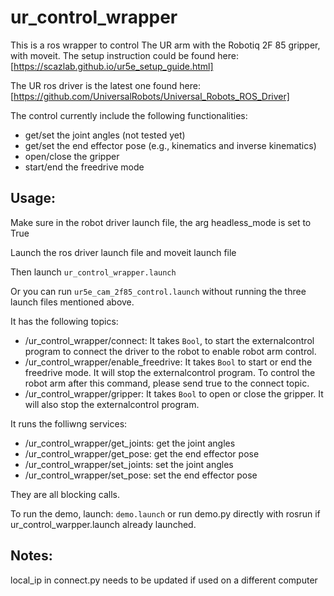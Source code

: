 # ur_control_wrapper

This is a ros wrapper to control The UR arm with the Robotiq 2F 85 gripper, with moveit. The setup instruction could be found here: [https://scazlab.github.io/ur5e_setup_guide.html]

The UR ros driver is the latest one found here: [https://github.com/UniversalRobots/Universal_Robots_ROS_Driver]

The control currently include the following functionalities:

- get/set the joint angles (not tested yet)
- get/set the end effector pose (e.g., kinematics and inverse kinematics)
- open/close the gripper
- start/end the freedrive mode

## Usage:

Make sure in the robot driver launch file, the arg headless_mode is set to True

Launch the ros driver launch file and moveit launch file

Then launch `ur_control_wrapper.launch` 

Or you can run `ur5e_cam_2f85_control.launch` without running the three launch files mentioned above.

It has the following topics:

- /ur_control_wrapper/connect: It takes `Bool`, to start the externalcontrol program to connect the driver to the robot to enable robot arm control.
- /ur_control_wrapper/enable_freedrive: It takes `Bool` to start or end the freedrive mode. It will stop the externalcontrol program. To control the robot arm after this command, please send true to the connect topic.
- /ur_control_wrapper/gripper: It takes `Bool` to open or close the gripper. It will also stop the externalcontrol program.

It runs the folliwng services:

- /ur_control_wrapper/get_joints: get the joint angles
- /ur_control_wrapper/get_pose: get the end effector pose
- /ur_control_wrapper/set_joints: set the joint angles
- /ur_control_wrapper/set_pose: set the end effector pose

They are all blocking calls.

To run the demo, launch: `demo.launch` or run demo.py directly with rosrun if ur_control_warpper.launch already launched.

## Notes:

local_ip in connect.py needs to be updated if used on a different computer
